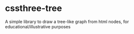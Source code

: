 # cssthree-tree
A simple library to draw a tree-like graph from html nodes, for educational/illustrative purposes
